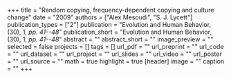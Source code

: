 +++
title = "Random copying, frequency-dependent copying and culture change"
date = "2009"
authors = ["Alex Mesoudi", "S. J. Lycett"]
publication_types = ["2"]
publication = "Evolution and Human Behavior, (30), 1, _pp. 41--48_"
publication_short = "Evolution and Human Behavior, (30), 1, _pp. 41--48_"
abstract = ""
abstract_short = ""
image_preview = ""
selected = false
projects = []
tags = []
url_pdf = ""
url_preprint = ""
url_code = ""
url_dataset = ""
url_project = ""
url_slides = ""
url_video = ""
url_poster = ""
url_source = ""
math = true
highlight = true
[header]
image = ""
caption = ""
+++
